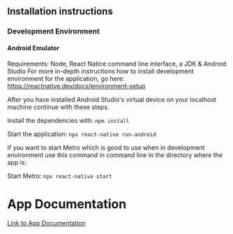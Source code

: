 ## Installation instructions

### Development Environment

#### Android Emulator

Requirements: Node, React Natice command line interface, a JDK & Android Studio
For more in-depth instructions how to install development environment for the application, 
go here: 
https://reactnative.dev/docs/environment-setup

After you have installed Android Studio's virtual device on your localhost machine continue with these steps.

Install the dependencies with:
`npm install`

Start the application:
`npx react-native run-android`

If you want to start Metro which is good to use when in development environment use this command in command line in the directory where the app is:

Start  Metro:
`npx react-native start`

# App Documentation

[Link to App Documentation](https://github.com/LostFound-Application/LostFound-Front-New/blob/master/documentation/App.md)
